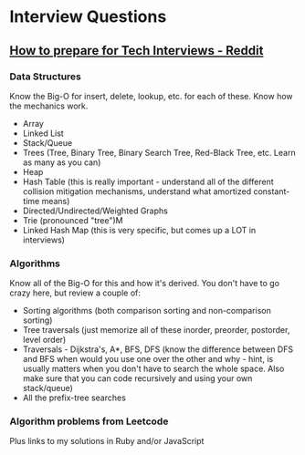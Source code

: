 # Interview Questions

## [How to prepare for Tech Interviews - Reddit](https://www.reddit.com/r/cscareerquestions/comments/1jov24/heres_how_to_prepare_for_tech_interviews/?compact=true)

### Data Structures
Know the Big-O for insert, delete, lookup, etc. for each of these. Know how the mechanics work.
- Array
- Linked List
- Stack/Queue
- Trees (Tree, Binary Tree, Binary Search Tree, Red-Black Tree, etc. Learn as many as you can)
- Heap
- Hash Table (this is really important - understand all of the different collision mitigation mechanisms, understand what amortized constant-time means)
- Directed/Undirected/Weighted Graphs
- Trie (pronounced "tree")M
- Linked Hash Map (this is very specific, but comes up a LOT in interviews)


### Algorithms
Know all of the Big-O for this and how it's derived.
You don't have to go crazy here, but review a couple of:
- Sorting algorithms (both comparison sorting and non-comparison sorting)
- Tree traversals (just memorize all of these inorder, preorder, postorder, level order)
- Traversals - Dijkstra's, A*, BFS, DFS (know the difference between DFS and BFS when would you use one over the other and why - hint, is usually matters when you don't have to search the whole space. Also make sure that you can code recursively and using your own stack/queue)
- All the prefix-tree searches

### Algorithm problems from Leetcode
Plus links to my solutions in Ruby and/or JavaScript
